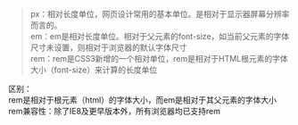 > px：相对长度单位，网页设计常用的基本单位。是相对于显示器屏幕分辨率而言的。  
> em：em是相对长度单位。相对于父元素的font-size，如当前父元素的字体尺寸未设置，则相对于浏览器的默认字体尺寸  
> rem：rem是CSS3新增的一个相对单位，rem是相对于HTML根元素的字体大小（font-size）来计算的长度单位  

区别：  
rem是相对于根元素（html）的字体大小，而em是相对于其父元素的字体大小
rem兼容性：除了IE8及更早版本外，所有浏览器均已支持rem